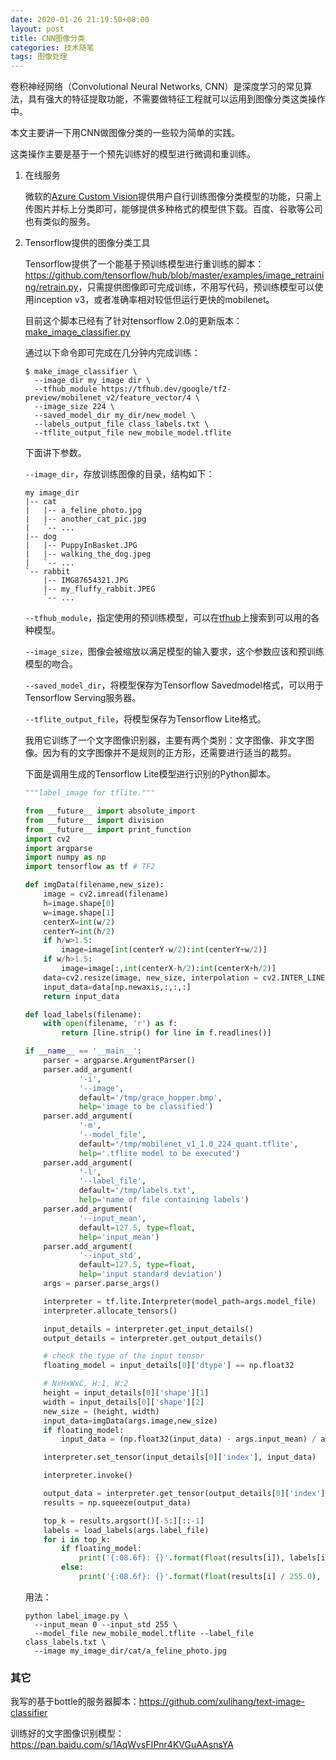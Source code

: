 ```yaml
---
date: 2020-01-26 21:19:50+08:00
layout: post
title: CNN图像分类
categories: 技术随笔
tags: 图像处理
---
```


卷积神经网络（Convolutional Neural Networks, CNN）是深度学习的常见算法，具有强大的特征提取功能，不需要做特征工程就可以运用到图像分类这类操作中。

本文主要讲一下用CNN做图像分类的一些较为简单的实践。

这类操作主要是基于一个预先训练好的模型进行微调和重训练。

1. 在线服务

	微软的[Azure Custom Vision](/azure-custom-vision/)提供用户自行训练图像分类模型的功能，只需上传图片并标上分类即可，能够提供多种格式的模型供下载。百度、谷歌等公司也有类似的服务。
	
2. Tensorflow提供的图像分类工具

	Tensorflow提供了一个能基于预训练模型进行重训练的脚本：<https://github.com/tensorflow/hub/blob/master/examples/image_retraining/retrain.py>，只需提供图像即可完成训练，不用写代码，预训练模型可以使用inception v3，或者准确率相对较低但运行更快的mobilenet。

	目前这个脚本已经有了针对tensorflow 2.0的更新版本：[make_image_classifier.py](https://github.com/tensorflow/hub/tree/master/tensorflow_hub/tools/make_image_classifier)

	通过以下命令即可完成在几分钟内完成训练：

	```
	$ make_image_classifier \
	  --image_dir my_image dir \
	  --tfhub_module https://tfhub.dev/google/tf2-preview/mobilenet_v2/feature_vector/4 \
	  --image_size 224 \
	  --saved_model_dir my_dir/new_model \
	  --labels_output_file class_labels.txt \
	  --tflite_output_file new_mobile_model.tflite
	```

	下面讲下参数。

	`--image_dir`，存放训练图像的目录，结构如下：

	```
	my image_dir
	|-- cat
	|   |-- a_feline_photo.jpg
	|   |-- another_cat_pic.jpg
	|   `-- ...
	|-- dog
	|   |-- PuppyInBasket.JPG
	|   |-- walking_the_dog.jpeg
	|   `-- ...
	`-- rabbit
		|-- IMG87654321.JPG
		|-- my_fluffy_rabbit.JPEG
		`-- ...
	```

	`--tfhub_module`，指定使用的预训练模型，可以在[tfhub](https://tfhub.dev/s?module-type=image-feature-vector&q=tf2)上搜索到可以用的各种模型。
		
	`--image_size`，图像会被缩放以满足模型的输入要求，这个参数应该和预训练模型的吻合。

	`--saved_model_dir`，将模型保存为Tensorflow Savedmodel格式，可以用于Tensorflow Serving服务器。

	`--tflite_output_file`，将模型保存为Tensorflow Lite格式。

	我用它训练了一个文字图像识别器，主要有两个类别：文字图像、非文字图像。因为有的文字图像并不是规则的正方形，还需要进行适当的裁剪。

	下面是调用生成的Tensorflow Lite模型进行识别的Python脚本。

	```python
	"""label_image for tflite."""

	from __future__ import absolute_import
	from __future__ import division
	from __future__ import print_function
	import cv2
	import argparse
	import numpy as np
	import tensorflow as tf # TF2

	def imgData(filename,new_size):
		image = cv2.imread(filename)
		h=image.shape[0]
		w=image.shape[1]
		centerX=int(w/2)
		centerY=int(h/2)
		if h/w>1.5:
			image=image[int(centerY-w/2):int(centerY+w/2)]
		if w/h>1.5:
			image=image[:,int(centerX-h/2):int(centerX+h/2)]
		data=cv2.resize(image, new_size, interpolation = cv2.INTER_LINEAR)
		input_data=data[np.newaxis,:,:,:]
		return input_data

	def load_labels(filename):
		with open(filename, 'r') as f:
			return [line.strip() for line in f.readlines()]

	if __name__ == '__main__':
		parser = argparse.ArgumentParser()
		parser.add_argument(
				'-i',
				'--image',
				default='/tmp/grace_hopper.bmp',
				help='image to be classified')
		parser.add_argument(
				'-m',
				'--model_file',
				default='/tmp/mobilenet_v1_1.0_224_quant.tflite',
				help='.tflite model to be executed')
		parser.add_argument(
				'-l',
				'--label_file',
				default='/tmp/labels.txt',
				help='name of file containing labels')
		parser.add_argument(
				'--input_mean',
				default=127.5, type=float,
				help='input_mean')
		parser.add_argument(
				'--input_std',
				default=127.5, type=float,
				help='input standard deviation')
		args = parser.parse_args()

		interpreter = tf.lite.Interpreter(model_path=args.model_file)
		interpreter.allocate_tensors()

		input_details = interpreter.get_input_details()
		output_details = interpreter.get_output_details()

		# check the type of the input tensor
		floating_model = input_details[0]['dtype'] == np.float32

		# NxHxWxC, H:1, W:2
		height = input_details[0]['shape'][1]
		width = input_details[0]['shape'][2]
		new_size = (height, width)
		input_data=imgData(args.image,new_size)
		if floating_model:
			input_data = (np.float32(input_data) - args.input_mean) / args.input_std

		interpreter.set_tensor(input_details[0]['index'], input_data)

		interpreter.invoke()

		output_data = interpreter.get_tensor(output_details[0]['index'])
		results = np.squeeze(output_data)

		top_k = results.argsort()[-5:][::-1]
		labels = load_labels(args.label_file)
		for i in top_k:
			if floating_model:
				print('{:08.6f}: {}'.format(float(results[i]), labels[i]))
			else:
				print('{:08.6f}: {}'.format(float(results[i] / 255.0), labels[i]))
	```

	用法：

	```
	python label_image.py \
	  --input_mean 0 --input_std 255 \
	  --model_file new_mobile_model.tflite --label_file class_labels.txt \
	  --image my_image_dir/cat/a_feline_photo.jpg 
	```

### 其它

我写的基于bottle的服务器脚本：<https://github.com/xulihang/text-image-classifier>

训练好的文字图像识别模型：<https://pan.baidu.com/s/1AqWvsFIPnr4KVGuAAsnsYA>

